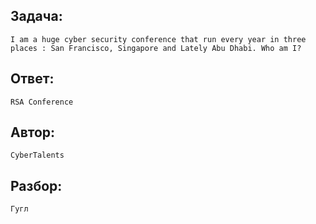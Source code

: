## Задача: 

    I am a huge cyber security conference that run every year in three places : San Francisco, Singapore and Lately Abu Dhabi. Who am I?

## Ответ:
    RSA Conference

## Автор: 
    CyberTalents

## Разбор:
    Гугл
